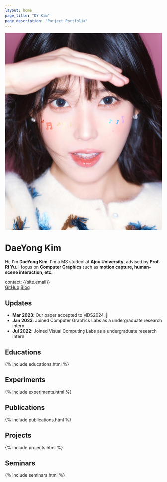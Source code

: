 ```yaml
---
layout: home
page_title: "DY Kim"
page_description: "Porject Portfolio"
---
```


<div class="profile-container">
  <img src="assets/images/profile.jpg" alt="DaeYong Kim" class="profile-img">
  <div class="profile-text" id="about">
    <h1>DaeYong Kim</h1>
    <p>
      Hi, I'm <strong>DaeYong Kim</strong>. I'm a MS student at 
      <strong>Ajou University</strong>, advised by <strong>Prof. Ri Yu</strong>.
      I focus on <strong>Computer Graphics</strong> such as 
      <strong>motion capture, human-scene interaction, etc.</strong>
    </p>
    <div class="contact infomation">contact: {{site.email}}</div>
    <div class="buttons">
      <a href="https://github.com/DaeeYong/" class="btn">GitHub</a>
      <a href="http://cgldragon.com/" class="btn">Blog</a>
    </div>
  </div>
</div>

<section class="updates">
  <h2>Updates</h2>
  <ul>
    <li><strong>Mar 2023</strong>: Our paper accepted to MDS2024 🎉</li>
    <li><strong>Jan 2023</strong>: Joined Computer Graphics Labs as a undergraduate research intern</li>
    <li><strong>Jul 2022</strong>: Joined Visual Computing Labs as a undergraduate research intern</li>
  </ul>
</section>

<section id="educations">
  <h2>Educations</h2>
  {% include educations.html %}
</section>

<section id="experiments">
  <h2>Experiments</h2>
  {% include experiments.html %}
</section>

<section id="publications">
  <h2>Publications</h2>
  {% include publications.html %}
</section>

<section id="projects">
  <h2>Projects</h2>
  {% include projects.html %}
</section>

<section id="seminars">
  <h2>Seminars</h2>
  {% include seminars.html %}
</section>
